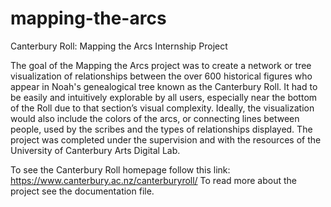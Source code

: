 # mapping-the-arcs
Canterbury Roll: Mapping the Arcs Internship Project

The goal of the Mapping the Arcs project was to create a network or tree visualization of relationships between the over 600 historical figures who appear in Noah's genealogical tree known as the Canterbury Roll. It had to be easily and intuitively explorable by all users, especially near the bottom of the Roll due to that section’s visual complexity. Ideally, the visualization would also include the colors of the arcs, or connecting lines between people, used by the scribes and the types of relationships displayed. The project was completed under the supervision and with the resources of the University of Canterbury Arts Digital Lab.

To see the Canterbury Roll homepage follow this link: https://www.canterbury.ac.nz/canterburyroll/
To read more about the project see the documentation file.
